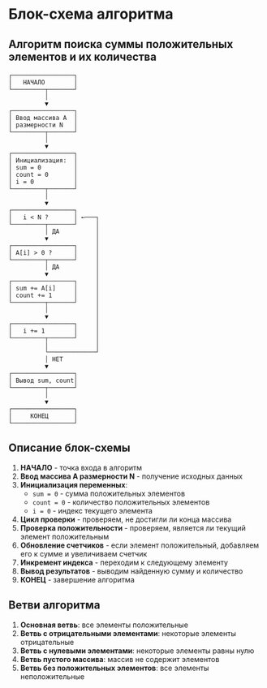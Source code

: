 # Блок-схема алгоритма

## Алгоритм поиска суммы положительных элементов и их количества

```
┌─────────────────┐
│   НАЧАЛО        │
└─────────┬───────┘
          │
          ▼
┌─────────────────┐
│ Ввод массива A  │
│ размерности N   │
└─────────┬───────┘
          │
          ▼
┌─────────────────┐
│ Инициализация:  │
│ sum = 0         │
│ count = 0       │
│ i = 0           │
└─────────┬───────┘
          │
          ▼
┌─────────────────┐
│   i < N ?       │ ←───┐
└─────────┬───────┘     │
          │ ДА          │
          ▼             │
┌─────────────────┐     │
│ A[i] > 0 ?      │     │
└─────────┬───────┘     │
          │ ДА          │
          ▼             │
┌─────────────────┐     │
│ sum += A[i]     │     │
│ count += 1      │     │
└─────────┬───────┘     │
          │             │
          ▼             │
┌─────────────────┐     │
│   i += 1        │     │
└─────────┬───────┘     │
          │             │
          └─────────────┘
          │ НЕТ
          ▼
┌─────────────────┐
│ Вывод sum, count│
└─────────┬───────┘
          │
          ▼
┌─────────────────┐
│     КОНЕЦ       │
└─────────────────┘
```

## Описание блок-схемы

1. **НАЧАЛО** - точка входа в алгоритм
2. **Ввод массива A размерности N** - получение исходных данных
3. **Инициализация переменных**:
   - `sum = 0` - сумма положительных элементов
   - `count = 0` - количество положительных элементов
   - `i = 0` - индекс текущего элемента
4. **Цикл проверки** - проверяем, не достигли ли конца массива
5. **Проверка положительности** - проверяем, является ли текущий элемент положительным
6. **Обновление счетчиков** - если элемент положительный, добавляем его к сумме и увеличиваем счетчик
7. **Инкремент индекса** - переходим к следующему элементу
8. **Вывод результатов** - выводим найденную сумму и количество
9. **КОНЕЦ** - завершение алгоритма

## Ветви алгоритма

1. **Основная ветвь**: все элементы положительные
2. **Ветвь с отрицательными элементами**: некоторые элементы отрицательные
3. **Ветвь с нулевыми элементами**: некоторые элементы равны нулю
4. **Ветвь пустого массива**: массив не содержит элементов
5. **Ветвь без положительных элементов**: все элементы неположительные 